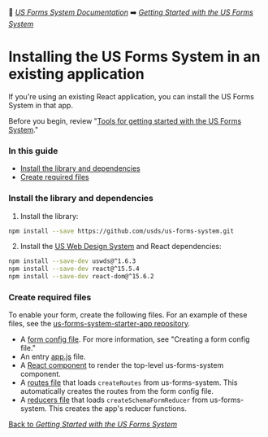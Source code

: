 :book: [*US Forms System Documentation*](../README.md) :arrow_right: [*Getting Started with the US Forms System*](./README.md)

# Installing the US Forms System in an existing application

If you're using an existing React application, you can install the US Forms System in that app.

Before you begin, review "[Tools for getting started with the US Forms System](tools-for-getting-started-with-the-us-forms-system.md)."

### In this guide

- [Install the library and dependencies](#install-the-library-and-dependencies)
- [Create required files](#create-required-files)

### Install the library and dependencies

1. Install the library:
```bash
npm install --save https://github.com/usds/us-forms-system.git
```

2. Install the [US Web Design System](https://github.com/uswds/uswds) and React dependencies:
```bash
npm install --save-dev uswds@^1.6.3
npm install --save-dev react@^15.5.4
npm install --save-dev react-dom@^15.6.2
```

### Create required files

To enable your form, create the following files. For an example of these files, see the [us-forms-system-starter-app repository](https://github.com/usds/us-forms-system-starter-app).

- A [form config file](https://github.com/usds/us-forms-system-starter-app/blob/master/js/config/form.js). For more information, see "Creating a form config file."
- An entry [app.js](https://github.com/usds/us-forms-system-starter-app/blob/master/app.js) file.
- A [React component](https://github.com/usds/us-forms-system-starter-app/blob/master/js/components/Form.jsx) to render the top-level us-forms-system component.
- A [routes file](https://github.com/usds/us-forms-system-starter-app/blob/master/js/routes.jsx) that loads `createRoutes` from us-forms-system. This automatically creates the routes from the form config file.
- A [reducers file](https://github.com/usds/us-forms-system-starter-app/blob/master/js/reducers.js) that loads `createSchemaFormReducer` from us-forms-system. This creates the app's reducer functions.

[Back to *Getting Started with the US Forms System*](./README.md)

